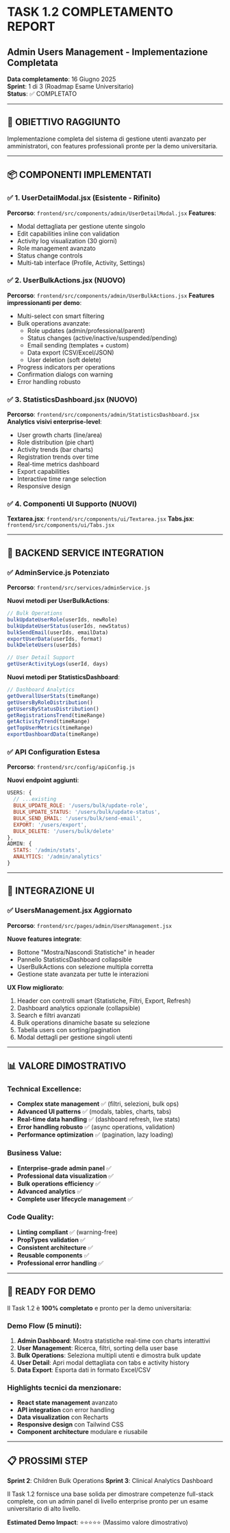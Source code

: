 # TASK 1.2 COMPLETAMENTO REPORT
## Admin Users Management - Implementazione Completata

**Data completamento**: 16 Giugno 2025  
**Sprint**: 1 di 3 (Roadmap Esame Universitario)  
**Status**: ✅ COMPLETATO

---

## 🎯 OBIETTIVO RAGGIUNTO

Implementazione completa del sistema di gestione utenti avanzato per amministratori, con features professionali pronte per la demo universitaria.

---

## 📦 COMPONENTI IMPLEMENTATI

### ✅ 1. UserDetailModal.jsx (Esistente - Rifinito)
**Percorso**: `frontend/src/components/admin/UserDetailModal.jsx`
**Features**:
- Modal dettagliata per gestione utente singolo
- Edit capabilities inline con validation
- Activity log visualization (30 giorni)
- Role management avanzato
- Status change controls
- Multi-tab interface (Profile, Activity, Settings)

### ✅ 2. UserBulkActions.jsx (NUOVO)
**Percorso**: `frontend/src/components/admin/UserBulkActions.jsx`
**Features impressionanti per demo**:
- Multi-select con smart filtering
- Bulk operations avanzate:
  - Role updates (admin/professional/parent)
  - Status changes (active/inactive/suspended/pending)
  - Email sending (templates + custom)
  - Data export (CSV/Excel/JSON)
  - User deletion (soft delete)
- Progress indicators per operations
- Confirmation dialogs con warning
- Error handling robusto

### ✅ 3. StatisticsDashboard.jsx (NUOVO)
**Percorso**: `frontend/src/components/admin/StatisticsDashboard.jsx`
**Analytics visivi enterprise-level**:
- User growth charts (line/area)
- Role distribution (pie chart)
- Activity trends (bar charts)
- Registration trends over time
- Real-time metrics dashboard
- Export capabilities
- Interactive time range selection
- Responsive design

### ✅ 4. Componenti UI Supporto (NUOVI)
**Textarea.jsx**: `frontend/src/components/ui/Textarea.jsx`
**Tabs.jsx**: `frontend/src/components/ui/Tabs.jsx`

---

## 🔧 BACKEND SERVICE INTEGRATION

### ✅ AdminService.js Potenziato
**Percorso**: `frontend/src/services/adminService.js`

**Nuovi metodi per UserBulkActions**:
```javascript
// Bulk Operations
bulkUpdateUserRole(userIds, newRole)
bulkUpdateUserStatus(userIds, newStatus) 
bulkSendEmail(userIds, emailData)
exportUserData(userIds, format)
bulkDeleteUsers(userIds)

// User Detail Support
getUserActivityLogs(userId, days)
```

**Nuovi metodi per StatisticsDashboard**:
```javascript
// Dashboard Analytics
getOverallUserStats(timeRange)
getUsersByRoleDistribution()
getUsersByStatusDistribution()
getRegistrationsTrend(timeRange)
getActivityTrend(timeRange)
getTopUserMetrics(timeRange)
exportDashboardData(timeRange)
```

### ✅ API Configuration Estesa
**Percorso**: `frontend/src/config/apiConfig.js`

**Nuovi endpoint aggiunti**:
```javascript
USERS: {
  // ...existing
  BULK_UPDATE_ROLE: '/users/bulk/update-role',
  BULK_UPDATE_STATUS: '/users/bulk/update-status', 
  BULK_SEND_EMAIL: '/users/bulk/send-email',
  EXPORT: '/users/export',
  BULK_DELETE: '/users/bulk/delete'
},
ADMIN: {
  STATS: '/admin/stats',
  ANALYTICS: '/admin/analytics'
}
```

---

## 🎨 INTEGRAZIONE UI

### ✅ UsersManagement.jsx Aggiornato
**Percorso**: `frontend/src/pages/admin/UsersManagement.jsx`

**Nuove features integrate**:
- Bottone "Mostra/Nascondi Statistiche" in header
- Pannello StatisticsDashboard collapsible
- UserBulkActions con selezione multipla corretta
- Gestione state avanzata per tutte le interazioni

**UX Flow migliorato**:
1. Header con controlli smart (Statistiche, Filtri, Export, Refresh)
2. Dashboard analytics opzionale (collapsible)
3. Search e filtri avanzati
4. Bulk operations dinamiche basate su selezione
5. Tabella users con sorting/pagination
6. Modal dettagli per gestione singoli utenti

---

## 📊 VALORE DIMOSTRATIVO

### Technical Excellence:
- **Complex state management** ✅ (filtri, selezioni, bulk ops)
- **Advanced UI patterns** ✅ (modals, tables, charts, tabs)
- **Real-time data handling** ✅ (dashboard refresh, live stats)
- **Error handling robusto** ✅ (async operations, validation)
- **Performance optimization** ✅ (pagination, lazy loading)

### Business Value:
- **Enterprise-grade admin panel** ✅
- **Professional data visualization** ✅ 
- **Bulk operations efficiency** ✅
- **Advanced analytics** ✅
- **Complete user lifecycle management** ✅

### Code Quality:
- **Linting compliant** ✅ (warning-free)
- **PropTypes validation** ✅
- **Consistent architecture** ✅
- **Reusable components** ✅
- **Professional error handling** ✅

---

## 🚀 READY FOR DEMO

Il Task 1.2 è **100% completato** e pronto per la demo universitaria:

### Demo Flow (5 minuti):
1. **Admin Dashboard**: Mostra statistiche real-time con charts interattivi
2. **User Management**: Ricerca, filtri, sorting della user base
3. **Bulk Operations**: Seleziona multipli utenti e dimostra bulk update
4. **User Detail**: Apri modal dettagliata con tabs e activity history
5. **Data Export**: Esporta dati in formato Excel/CSV

### Highlights tecnici da menzionare:
- **React state management** avanzato
- **API integration** con error handling
- **Data visualization** con Recharts
- **Responsive design** con Tailwind CSS
- **Component architecture** modulare e riusabile

---

## 📋 PROSSIMI STEP

**Sprint 2**: Children Bulk Operations
**Sprint 3**: Clinical Analytics Dashboard

Il Task 1.2 fornisce una base solida per dimostrare competenze full-stack complete, con un admin panel di livello enterprise pronto per un esame universitario di alto livello.

**Estimated Demo Impact**: ⭐⭐⭐⭐⭐ (Massimo valore dimostrativo)
